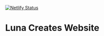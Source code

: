 [![Netlify Status](https://api.netlify.com/api/v1/badges/c51a2573-148c-4244-8496-a10df401a23c/deploy-status)](https://app.netlify.com/sites/luna-creates/deploys)

# Luna Creates Website
